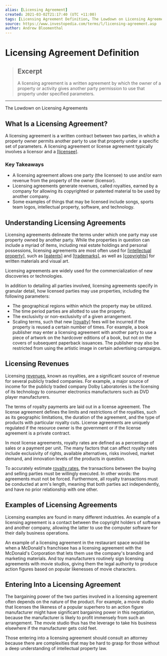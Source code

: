 ```yaml
---
alias: [Licensing Agreement]
created: 2021-03-02T21:17:40 (UTC +11:00)
tags: [Licensing Agreement Definition, The Lowdown on Licensing Agreements]
source: https://www.investopedia.com/terms/l/licensing-agreement.asp
author: Andrew Bloomenthal
---
```


# Licensing Agreement Definition

> ## Excerpt
> A licensing agreement is a written agreement by which the owner of a property or activity gives another party permission to use that property under specified parameters.

---

The Lowdown on Licensing Agreements
## What Is a Licensing Agreement?

A licensing agreement is a written contract between two parties, in which a property owner permits another party to use that property under a specific set of parameters. A licensing agreement or license agreement typically involves a licensor and a [[licensee]](https://www.investopedia.com/terms/l/licensee.asp).

### Key Takeaways

-   A licensing agreement allows one party (the licensee) to use and/or earn revenue from the property of the owner (licensor).
-   Licensing agreements generate revenues, called royalties, earned by a company for allowing its copyrighted or patented material to be used by another company.
-   Some examples of things that may be licensed include songs, sports team logos, intellectual property, software, and technology.

## Understanding Licensing Agreements

Licensing agreements delineate the terms under which one party may use property owned by another party. While the properties in question can include a myriad of items, including real estate holdings and personal possessions, licensing agreements are most often used for [[intellectual property]](https://www.investopedia.com/terms/i/intellectualproperty.asp), such as [[patents]](https://www.investopedia.com/terms/p/patent.asp) and [[trademarks]](https://www.investopedia.com/terms/t/trademark.asp), as well as [[copyrights]](https://www.investopedia.com/terms/c/copyright.asp) for written materials and visual art.

Licensing agreements are widely used for the commercialization of new discoveries or technologies.

In addition to detailing all parties involved, licensing agreements specify in granular detail, how licensed parties may use properties, including the following parameters:

-   The geographical regions within which the property may be utilized.
-   The time period parties are allotted to use the property.
-   The exclusivity or non-exclusivity of a given arrangement.
-   Scaling terms, such that new [[royalty]](https://www.investopedia.com/terms/r/royalty.asp) fees will be incurred if the property is reused a certain number of times. For example, a book publisher may enter a licensing agreement with another party to use a piece of artwork on the hardcover editions of a book, but not on the covers of subsequent paperback issuances. The publisher may also be restricted from using the artistic image in certain advertising campaigns.

## Licensing Revenues

Licensing [revenues](https://www.investopedia.com/terms/r/revenue.asp), known as royalties, are a significant source of revenue for several publicly traded companies. For example, a major source of income for the publicly traded company Dolby Laboratories is the licensing of its technology to consumer electronics manufacturers such as DVD player manufacturers.

The terms of royalty payments are laid out in a license agreement. The license agreement defines the limits and restrictions of the royalties, such as its geographic limitations, the duration of the agreement, and the type of products with particular royalty cuts. License agreements are uniquely regulated if the resource owner is the government or if the license agreement is a private contract.

In most license agreements, royalty rates are defined as a percentage of sales or a payment per unit. The many factors that can affect royalty rates include exclusivity of rights, available alternatives, risks involved, market demand, and innovation levels of the products in question.

To accurately estimate [royalty rates](https://www.investopedia.com/articles/personal-finance/121614/how-pandora-and-spotify-pay-artists.asp), the transactions between the buying and selling parties must be willingly executed. In other words: the agreements must not be forced. Furthermore, all royalty transactions must be conducted at arm's length, meaning that both parties act independently, and have no prior relationship with one other.

## Examples of Licensing Agreements

Licensing examples are found in many different industries. An example of a licensing agreement is a contact between the copyright holders of software and another company, allowing the latter to use the computer software for their daily business operations.

An example of a licensing agreement in the restaurant space would be when a McDonald's franchisee has a licensing agreement with the McDonald's Corporation that lets them use the company's branding and marketing materials. And toy manufacturers routinely sign licensing agreements with movie studios, giving them the legal authority to produce action figures based on popular likenesses of movie characters.

## Entering Into a Licensing Agreement

The bargaining power of the two parties involved in a licensing agreement often depends on the nature of the product. For example, a movie studio that licenses the likeness of a popular superhero to an action figure manufacturer might have significant bargaining power in this negotiation, because the manufacturer is likely to profit immensely from such an arrangement. The movie studio thus has the leverage to take his business elsewhere if the manufacturer gets cold feet.

Those entering into a licensing agreement should consult an attorney because there are complexities that may be hard to grasp for those without a deep understanding of intellectual property law.
